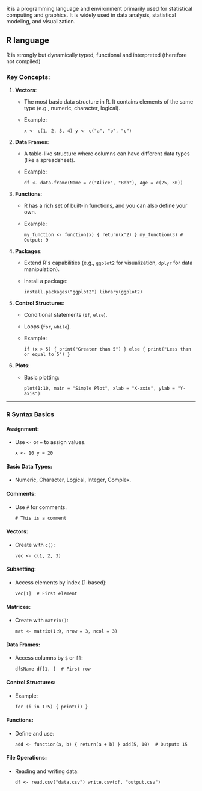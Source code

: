 R is a programming language and environment primarily used for statistical computing and graphics. It is widely used in data analysis, statistical modeling, and visualization.

## R language
R is strongly but dynamically typed, functional and interpreted (therefore not compiled)

### **Key Concepts:**

1.  **Vectors**:

    *   The most basic data structure in R. It contains elements of the same type (e.g., numeric, character, logical).
    *   Example:


        `x <- c(1, 2, 3, 4)
        y <- c("a", "b", "c")`

2.  **Data Frames**:

    *   A table-like structure where columns can have different data types (like a spreadsheet).
    *   Example:


        `df <- data.frame(Name = c("Alice", "Bob"), Age = c(25, 30))`

3.  **Functions**:

    *   R has a rich set of built-in functions, and you can also define your own.
    *   Example:


        `my_function <- function(x) {
        return(x^2)
        }
        my_function(3) # Output: 9`

4.  **Packages**:

    *   Extend R's capabilities (e.g., `ggplot2` for visualization, `dplyr` for data manipulation).
    *   Install a package:


        `install.packages("ggplot2")
        library(ggplot2)`

5.  **Control Structures**:

    *   Conditional statements (`if`, `else`).
    *   Loops (`for`, `while`).
    *   Example:


        `if (x > 5) {
        print("Greater than 5")
        } else {
        print("Less than or equal to 5")
        }`

6.  **Plots**:

    *   Basic plotting:


        `plot(1:10, main = "Simple Plot", xlab = "X-axis", ylab = "Y-axis")`


* * *

### **R Syntax Basics**

#### **Assignment**:

*   Use `<-` or `=` to assign values.

    `x <- 10
    y = 20`


#### **Basic Data Types**:

*   Numeric, Character, Logical, Integer, Complex.

#### **Comments**:

*   Use `#` for comments.

    `# This is a comment`


#### **Vectors**:

*   Create with `c()`:

    `vec <- c(1, 2, 3)`


#### **Subsetting**:

*   Access elements by index (1-based):

    `vec[1]  # First element`


#### **Matrices**:

*   Create with `matrix()`:

    `mat <- matrix(1:9, nrow = 3, ncol = 3)`


#### **Data Frames**:

*   Access columns by `$` or `[]`:

    `df$Name
    df[1, ]  # First row`


#### **Control Structures**:

*   Example:

    `for (i in 1:5) {
    print(i)
    }`


#### **Functions**:

*   Define and use:

    `add <- function(a, b) {
    return(a + b)
    }
    add(5, 10)  # Output: 15`


#### **File Operations**:

*   Reading and writing data:

    `df <- read.csv("data.csv")
    write.csv(df, "output.csv")`
